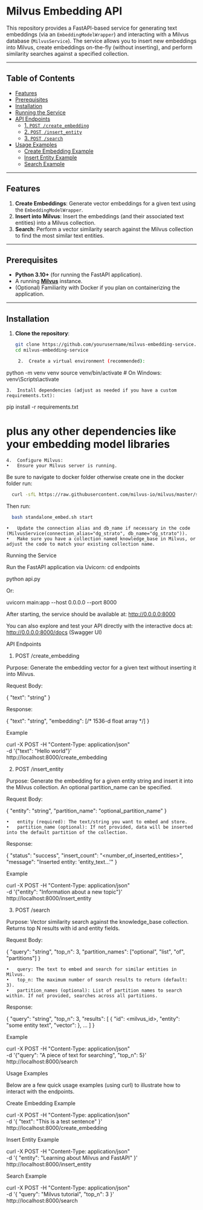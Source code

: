 # Milvus Embedding API

This repository provides a FastAPI-based service for generating text embeddings (via an `EmbeddingModelWrapper`) and interacting with a Milvus database (`MilvusService`). The service allows you to insert new embeddings into Milvus, create embeddings on-the-fly (without inserting), and perform similarity searches against a specified collection.

---

## Table of Contents
- [Features](#features)
- [Prerequisites](#prerequisites)
- [Installation](#installation)
- [Running the Service](#running-the-service)
- [API Endpoints](#api-endpoints)
  - [1. `POST /create_embedding`](#1-post-create_embedding)
  - [2. `POST /insert_entity`](#2-post-insert_entity)
  - [3. `POST /search`](#3-post-search)
- [Usage Examples](#usage-examples)
  - [Create Embedding Example](#create-embedding-example)
  - [Insert Entity Example](#insert-entity-example)
  - [Search Example](#search-example)

---

## Features

1. **Create Embeddings**: Generate vector embeddings for a given text using the `EmbeddingModelWrapper`.
2. **Insert into Milvus**: Insert the embeddings (and their associated text entities) into a Milvus collection.
3. **Search**: Perform a vector similarity search against the Milvus collection to find the most similar text entities.

---

## Prerequisites

- **Python 3.10+** (for running the FastAPI application).
- A running **[Milvus](https://milvus.io/)** instance.
- (Optional) Familiarity with Docker if you plan on containerizing the application.

---

## Installation

1. **Clone the repository**:
   ```bash
   git clone https://github.com/yourusername/milvus-embedding-service.git
   cd milvus-embedding-service

	2.	Create a virtual environment (recommended):

python -m venv venv
source venv/bin/activate  # On Windows: venv\Scripts\activate


	3.	Install dependencies (adjust as needed if you have a custom requirements.txt):

pip install -r requirements.txt
# plus any other dependencies like your embedding model libraries


	4.	Configure Milvus:
	•	Ensure your Milvus server is running.

Be sure to navigate to docker folder otherwise create one
in the docker folder run:
```bash
  curl -sfL https://raw.githubusercontent.com/milvus-io/milvus/master/scripts/standalone_embed.sh -o standalone_embed.sh
```
Then run:
```bash
  bash standalone_embed.sh start
```
	•	Update the connection alias and db_name if necessary in the code (MilvusService(connection_alias="dg_strato", db_name="dg_strato")).
	•	Make sure you have a collection named knowledge_base in Milvus, or adjust the code to match your existing collection name.

Running the Service

Run the FastAPI application via Uvicorn:
cd endpoints

python api.py

Or:

uvicorn main:app --host 0.0.0.0 --port 8000

After starting, the service should be available at:
http://0.0.0.0:8000

You can also explore and test your API directly with the interactive docs at:
http://0.0.0.0:8000/docs (Swagger UI)

API Endpoints

1. POST /create_embedding

Purpose: Generate the embedding vector for a given text without inserting it into Milvus.

Request Body:

{
  "text": "string"
}

Response:

{
  "text": "string",
  "embedding": [/* 1536-d float array */]
}

Example

curl -X POST -H "Content-Type: application/json" \
-d '{"text": "Hello world"}' \
http://localhost:8000/create_embedding

2. POST /insert_entity

Purpose: Generate the embedding for a given entity string and insert it into the Milvus collection. An optional partition_name can be specified.

Request Body:

{
  "entity": "string",
  "partition_name": "optional_partition_name"
}

	•	entity (required): The text/string you want to embed and store.
	•	partition_name (optional): If not provided, data will be inserted into the default partition of the collection.

Response:

{
  "status": "success",
  "insert_count": "<number_of_inserted_entities>",
  "message": "Inserted entity: 'entity_text...'"
}

Example

curl -X POST -H "Content-Type: application/json" \
-d '{"entity": "Information about a new topic"}' \
http://localhost:8000/insert_entity

3. POST /search

Purpose: Vector similarity search against the knowledge_base collection. Returns top N results with id and entity fields.

Request Body:

{
  "query": "string",
  "top_n": 3,
  "partition_names": ["optional", "list", "of", "partitions"]
}

	•	query: The text to embed and search for similar entities in Milvus.
	•	top_n: The maximum number of search results to return (default: 3).
	•	partition_names (optional): List of partition names to search within. If not provided, searches across all partitions.

Response:

{
  "query": "string",
  "top_n": 3,
  "results": [
    {
      "id": <milvus_id>,
      "entity": "some entity text",
      "vector": <vector>
    },
    ...
  ]
}

Example

curl -X POST -H "Content-Type: application/json" \
-d '{"query": "A piece of text for searching", "top_n": 5}' \
http://localhost:8000/search

Usage Examples

Below are a few quick usage examples (using curl) to illustrate how to interact with the endpoints.

Create Embedding Example

curl -X POST -H "Content-Type: application/json" \
-d '{
  "text": "This is a test sentence"
}' \
http://localhost:8000/create_embedding

Insert Entity Example

curl -X POST -H "Content-Type: application/json" \
-d '{
  "entity": "Learning about Milvus and FastAPI"
}' \
http://localhost:8000/insert_entity

Search Example

curl -X POST -H "Content-Type: application/json" \
-d '{
  "query": "Milvus tutorial",
  "top_n": 3
}' \
http://localhost:8000/search

